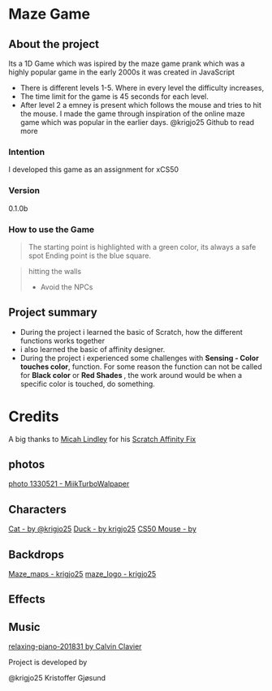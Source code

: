 #   Maze Game

##  About the project

Its a 1D Game which was ispired by the maze game prank which was a highly popular game in
the early 2000s it was created in JavaScript

* There is different levels  1-5. Where in every level the difficulty increases,
* The time limit for the game is 45 seconds for each level.
* After level 2 a emney is present which follows the mouse and tries to hit the mouse.
I made the game through inspiration of the online maze game which was popular in the earlier days. @krigjo25 Github to read more
### Intention
I developed this game as an assignment for xCS50

### Version
0.1.0b

### How to use the Game

> The starting point is highlighted with a green color, its always a safe spot
> Ending point is the blue square.

>  hitting the walls
> *   Avoid the NPCs

##   Project summary

*   During the project i learned the basic of Scratch, how the different functions works together
*   i also learned the basic of affinity designer.
*   During the project i experienced some challenges with <b>Sensing - Color touches color</b>, function. For some reason the function can not be called for <b> Black color</b> or <b> Red Shades </b>, the work around would be when a specific color is touched, do something.

#   Credits
A big thanks to [Micah Lindley](https://github.com/micahlt) for his 
[Scratch Affinity Fix](https://sif.micahlindley.com/#)
##  photos

[photo 1330521 - MiikTurboWalpaper](https://alphacoders.com/users/profile/285577/MaikTurboWallpaper)

##  Characters
[Cat - by @krigjo25]()
[Duck - by krigjo25]()
[CS50 Mouse - by ]()

## Backdrops

[Maze_maps - krigjo25](//game/maze%20game/maps/)
[maze_logo - krigjo25]()

## Effects

## Music

[relaxing-piano-201831 by Calvin Clavier](https://pixabay.com/no/music/moderne-klassisk-relaxing-piano-201831/)

Project is developed by 

@krigjo25
Kristoffer Gjøsund